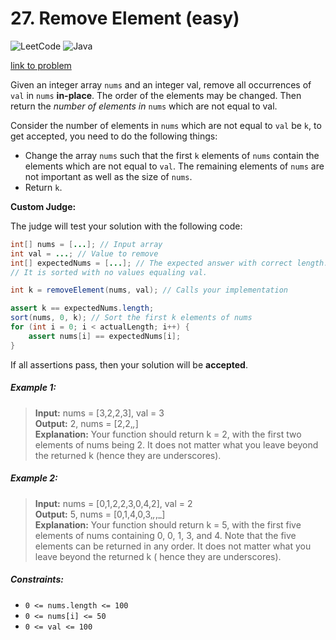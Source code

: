 # 27. Remove Element (easy)

![LeetCode](https://img.shields.io/badge/LeetCode-000000?style=for-the-badge&logo=LeetCode&logoColor=#d16c06)
![Java](https://img.shields.io/badge/java-%23ED8B00.svg?style=for-the-badge&logo=openjdk&logoColor=white)

[link to problem](https://leetcode.com/problems/remove-element/)

Given an integer array `nums` and an integer val, remove all occurrences of `val` in `nums` **in-place**. The order of
the elements may be changed. Then return the _number of elements in_ `nums` which are not equal to val.

Consider the number of elements in `nums` which are not equal to `val` be `k`, to get accepted, you need to do the
following
things:

* Change the array `nums` such that the first `k` elements of `nums` contain the elements which are not equal to `val`.
  The remaining elements of `nums` are not important as well as the size of `nums`.
* Return `k`.

**Custom Judge:**

The judge will test your solution with the following code:

``` java
int[] nums = [...]; // Input array
int val = ...; // Value to remove
int[] expectedNums = [...]; // The expected answer with correct length.
// It is sorted with no values equaling val.

int k = removeElement(nums, val); // Calls your implementation

assert k == expectedNums.length;
sort(nums, 0, k); // Sort the first k elements of nums
for (int i = 0; i < actualLength; i++) {
    assert nums[i] == expectedNums[i];
}
```

If all assertions pass, then your solution will be **accepted**.

##### Example 1:

> **Input:** nums = [3,2,2,3], val = 3 <br>
> **Output:** 2, nums = [2,2,_,_] <br>
> **Explanation:** Your function should return k = 2, with the first two elements of nums being 2.
> It does not matter what you leave beyond the returned k (hence they are underscores). <br>

##### Example 2:

> **Input:** nums = [0,1,2,2,3,0,4,2], val = 2 <br>
> **Output:** 5, nums = [0,1,4,0,3,_,_,_] <br>
> **Explanation:** Your function should return k = 5, with the first five elements of nums containing 0, 0, 1, 3, and 4.
> Note that the five elements can be returned in any order. It does not matter what you leave beyond the returned k (
> hence they are underscores). <br>

##### Constraints:

* `0 <= nums.length <= 100`
* `0 <= nums[i] <= 50`
* `0 <= val <= 100`